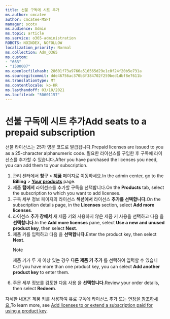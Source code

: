 ```yaml
---
title: 선불 구독에 시트 추가
ms.author: cmcatee
author: cmcatee-MSFT
manager: scotv
ms.audience: Admin
ms.topic: article
ms.service: o365-administration
ROBOTS: NOINDEX, NOFOLLOW
localization_priority: Normal
ms.collection: Adm_O365
ms.custom:
- "663"
- "1500007"
ms.openlocfilehash: 28601f73a9766a516565d29e1c0f24f20b5e731a
ms.sourcegitcommit: dde46756ac370b3f384702f259bed1dbf8e7611b
ms.translationtype: MT
ms.contentlocale: ko-KR
ms.lasthandoff: 03/10/2021
ms.locfileid: "50601157"
---
```

# <a name="add-seats-to-a-prepaid-subscription"></a><span data-ttu-id="55b21-102">선불 구독에 시트 추가</span><span class="sxs-lookup"><span data-stu-id="55b21-102">Add seats to a prepaid subscription</span></span>

<span data-ttu-id="55b21-103">선불 라이선스는 25자 영문 코드로 발급됩니다.</span><span class="sxs-lookup"><span data-stu-id="55b21-103">Prepaid licenses are issued to you as a 25-character alphanumeric code.</span></span> <span data-ttu-id="55b21-104">필요한 라이선스를 구입한 후 구독에 라이선스를 추가할 수 있습니다.</span><span class="sxs-lookup"><span data-stu-id="55b21-104">After you have purchased the licenses you need, you can add them to your subscription.</span></span>

1. <span data-ttu-id="55b21-105">관리 센터에서 **청구** > **[제품](https://go.microsoft.com/fwlink/p/?linkid=842054)** 페이지로 이동하세요.</span><span class="sxs-lookup"><span data-stu-id="55b21-105">In the admin center, go to the **Billing** > **[Your products](https://go.microsoft.com/fwlink/p/?linkid=842054)** page.</span></span>
2. <span data-ttu-id="55b21-106">제품 **탭에서** 라이선스를 추가할 구독을 선택합니다.</span><span class="sxs-lookup"><span data-stu-id="55b21-106">On the **Products** tab, select the subscription to which you want to add licenses.</span></span>
3. <span data-ttu-id="55b21-107">구독 세부 정보 페이지의 라이선스 **섹션에서** 라이선스 **추가를 선택합니다.**</span><span class="sxs-lookup"><span data-stu-id="55b21-107">On the subscription details page, in the **Licenses** section, select **Add more licenses**.</span></span>
4. <span data-ttu-id="55b21-108">라이선스 **추가 창에서** 새 제품 키와 사용하지 않은 제품 키 사용을 선택하고 다음 을 **선택합니다.**</span><span class="sxs-lookup"><span data-stu-id="55b21-108">In the **Add more licenses** pane, select **Use a new and unused product key**, then select **Next**.</span></span>
5. <span data-ttu-id="55b21-109">제품 키를 입력하고 다음 을 **선택합니다.**</span><span class="sxs-lookup"><span data-stu-id="55b21-109">Enter the product key, then select **Next**.</span></span>
    > [!NOTE]
    > <span data-ttu-id="55b21-110">제품 키가 두 개 이상 있는 경우 **다른 제품 키 추가** 를 선택하여 입력할 수 있습니다.</span><span class="sxs-lookup"><span data-stu-id="55b21-110">If you have more than one product key, you can select **Add another product key** to enter them.</span></span>
6. <span data-ttu-id="55b21-111">주문 세부 정보를 검토한 다음 사용 을 **선택합니다.**</span><span class="sxs-lookup"><span data-stu-id="55b21-111">Review your order details, then select **Redeem**.</span></span>

<span data-ttu-id="55b21-112">자세한 내용은 제품 키를 사용하여 유료 구독에 라이선스 추가 또는 [연장을 참조하세요.](https://docs.microsoft.com/microsoft-365/commerce/licenses/add-licenses-using-product-key)</span><span class="sxs-lookup"><span data-stu-id="55b21-112">To learn more, see [Add licenses to or extend a subscription paid for using a product key](https://docs.microsoft.com/microsoft-365/commerce/licenses/add-licenses-using-product-key).</span></span>